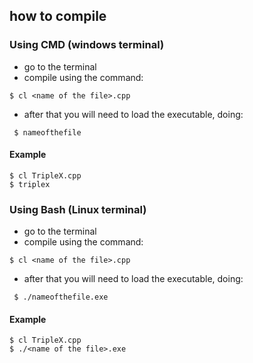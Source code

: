 
## how to compile

### Using CMD (windows terminal)
* go to the terminal
* compile using the command:
```
$ cl <name of the file>.cpp
```
* after that you will need to load the executable, doing:
```
 $ nameofthefile
```
#### Example
```
$ cl TripleX.cpp
$ triplex
```

### Using Bash (Linux terminal)
* go to the terminal
* compile using the command:
```
$ cl <name of the file>.cpp
```
* after that you will need to load the executable, doing:
```
 $ ./nameofthefile.exe
```
#### Example
```
$ cl TripleX.cpp
$ ./<name of the file>.exe
```